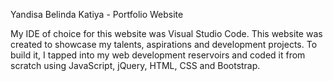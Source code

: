Yandisa Belinda Katiya - Portfolio Website

My IDE of choice for this website was Visual Studio Code.
This website was created to showcase my talents, aspirations and development projects. To build it, I tapped into my web development reservoirs and coded it from scratch using JavaScript, jQuery, HTML, CSS and Bootstrap. 
